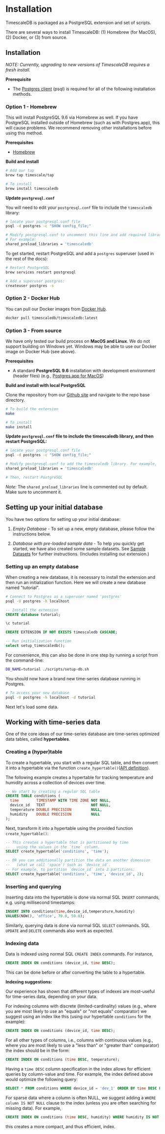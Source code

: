 # Installation

TimescaleDB is packaged as a PostgreSQL extension and set of scripts.

There are several ways to install TimescaleDB: (1) Homebrew (for MacOS),
(2) Docker, or (3) from source.

## Installation

_NOTE: Currently, upgrading to new versions of TimescaleDB requires a fresh install._

**Prerequisite**

- The [Postgres client][Postgres-client] (psql) is required for all of the following installation methods.

### Option 1 - Homebrew

This will install PostgreSQL 9.6 via Homebrew as well. If you have
PostgreSQL installed outside of Homebrew (such as with Postgres.app), this will cause problems. We
recommend removing other installations before using this method.

**Prerequisites**

- [Homebrew](https://brew.sh/)

**Build and install**

```bash
# Add our tap
brew tap timescale/tap

# To install
brew install timescaledb
```

**Update `postgresql.conf`**

You will need to edit your `postgresql.conf` file to include
the `timescaledb` library:
```bash
# locate your postgresql.conf file
psql -d postgres -c "SHOW config_file;"

# Modify postgresql.conf to uncomment this line and add required libraries.
# For example:
shared_preload_libraries = 'timescaledb'
```

To get started, restart PostgreSQL and add a
`postgres` superuser (used in the rest of the docs):
```bash
# Restart PostgreSQL
brew services restart postgresql

# Add a superuser postgres:
createuser postgres -s
```

### Option 2 - Docker Hub

You can pull our Docker images from [Docker Hub](https://hub.docker.com/r/timescaledb/timescaledb/).

```bash
docker pull timescaledb/timescaledb:latest
```

### Option 3 - From source
We have only tested our build process on **MacOS and Linux**. We do
not support building on Windows yet. Windows may be able to use our
Docker image on Docker Hub (see above).

**Prerequisites**

- A standard **PostgreSQL 9.6** installation with development environment (header files) (e.g., [Postgres.app for MacOS][Postgres-app])

**Build and install with local PostgreSQL**

Clone the repository from our [Github site][Github] and navigate to the repo base directory.

```bash
# To build the extension
make

# To install
make install
```

**Update `postgresql.conf` file to include
the timescaledb library, and then restart PostgreSQL:**

```bash
# locate your postgresql.conf file
psql -d postgres -c "SHOW config_file;"

# Modify postgresql.conf to add the timescaledb library. For example,
shared_preload_libraries = 'timescaledb'

# Then, restart PostgreSQL
```
*Note:* The `shared_preload_libraries` line is commented out by default.  Make sure to uncomment it.

## Setting up your initial database
You have two options for setting up your initial database:
1. *Empty Database* - To set up a new, empty database, please follow the instructions below.

2. *Database with pre-loaded sample data* - To help you quickly get started, we have also created some sample datasets.
See [Sample Datasets][datasets] for further instructions. (Includes installing our extension.)

[datasets]: /getting-started/other-sample-datasets

### Setting up an empty database

When creating a new database, it is necessary to install the extension and then run an initialization function.  Here we will create a new database named "tutorial".

```bash
# Connect to Postgres as a superuser named 'postgres'
psql -U postgres -h localhost
```

```sql
-- Install the extension
CREATE database tutorial;

\c tutorial

CREATE EXTENSION IF NOT EXISTS timescaledb CASCADE;

-- Run initialization function
select setup_timescaledb();
```

For convenience, this can also be done in one step by running a script from
the command-line:
```bash
DB_NAME=tutorial ./scripts/setup-db.sh
```

You should now have a brand new time-series database running in Postgres.

```bash
# To access your new database
psql -U postgres -h localhost -d tutorial
```

Next let's load some data.

## Working with time-series data

One of the core ideas of our time-series database are time-series optimized data tables, called **hypertables**.

### Creating a (hyper)table
To create a hypertable, you start with a regular SQL table, and then convert
it into a hypertable via the function
`create_hypertable()`([API definition](/api-docs)).

The following example creates a hypertable for tracking
temperature and humidity across a collection of devices over time.

```sql
-- We start by creating a regular SQL table
CREATE TABLE conditions (
  time        TIMESTAMP WITH TIME ZONE NOT NULL,
  device_id   TEXT                     NOT NULL,
  temperature DOUBLE PRECISION         NULL,
  humidity    DOUBLE PRECISION         NULL
);
```

Next, transform it into a hypertable using the provided function
`create_hypertable()`:

```sql
-- This creates a hypertable that is partitioned by time
--   using the values in the `time` column.
SELECT create_hypertable('conditions', 'time');

-- OR you can additionally partition the data on another dimension
--   (what we call 'space') such as `device_id`.
-- For example, to partition `device_id` into 2 partitions:
SELECT create_hypertable('conditions', 'time', 'device_id', 2);
```

### Inserting and querying
Inserting data into the hypertable is done via normal SQL `INSERT` commands,
e.g. using millisecond timestamps:
```sql
INSERT INTO conditions(time,device_id,temperature,humidity)
VALUES(NOW(), 'office', 70.0, 50.0);
```

Similarly, querying data is done via normal SQL `SELECT` commands.
SQL `UPDATE` and `DELETE` commands also work as expected.

### Indexing data

Data is indexed using normal SQL `CREATE INDEX` commands. For instance,
```sql
CREATE INDEX ON conditions (device_id, time DESC);
```
This can be done before or after converting the table to a hypertable.

**Indexing suggestions:**

Our experience has shown that different types of indexes are most-useful for
time-series data, depending on your data.

For indexing columns with discrete (limited-cardinality) values
(e.g., where you are most likely to use an "equals" or "not equals" comparator)
we suggest using an index like this (using our hypertable `conditions` for the example):
```sql
CREATE INDEX ON conditions (device_id, time DESC);
```
For all other types of columns, i.e., columns with continuous values (e.g., where you are most likely to use a
"less than" or "greater than" comparator) the index should be in the form:
```sql
CREATE INDEX ON conditions (time DESC, temperature);
```
Having a `time DESC` column specification in the index allows for efficient
queries by column-value and time. For example, the index defined above would
optimize the following query:
```sql
SELECT * FROM conditions WHERE device_id = 'dev_1' ORDER BY time DESC LIMIT 10
```

For sparse data where a column is often NULL, we suggest adding a
`WHERE column IS NOT NULL` clause to the index (unless you are often
searching for missing data). For example,

```sql
CREATE INDEX ON conditions (time DESC, humidity) WHERE humidity IS NOT NULL;
```
this creates a more compact, and thus efficient, index.

[Github]: https://www.github.com/timescale/timescaledb

<!-- Prerequisites -->
[Postgres-client]: https://wiki.postgresql.org/wiki/Detailed_installation_guides
[Docker]: https://docs.docker.com/engine/installation/
[Postgres-app]:  https://postgresapp.com/

